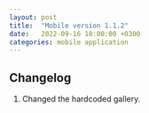 ```yaml
---
layout: post
title:  "Mobile version 1.1.2"
date:   2022-09-16 10:00:00 +0300
categories: mobile application
---
```


Changelog
---
1. Changed the hardcoded gallery.
